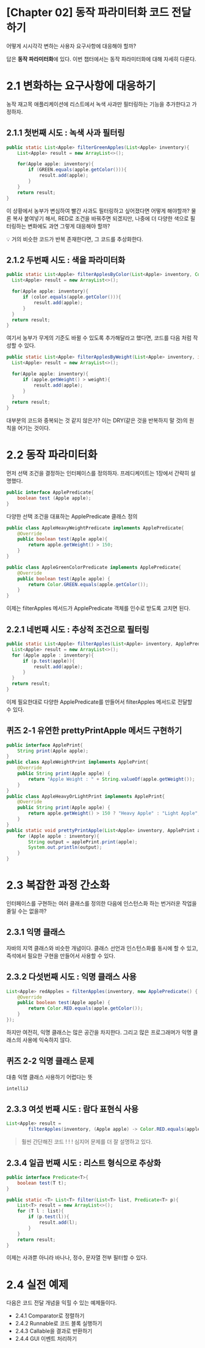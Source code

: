 # [Chapter 02] 동작 파라미터화 코드 전달하기

어떻게 시시각각 변하는 사용자 요구사항에 대응해야 할까?

답은 **동작 파라미터화**에 있다. 이번 챕터에서는 동작 파라미터화에 대해 자세히 다룬다.

# 2.1 변화하는 요구사항에 대응하기

농작 재고목 애플리케이션에 리스트에서 녹색 사과만 필터링하는 기능을 추가한다고 가정하자.

## 2.1.1 첫번째 시도 : 녹색 사과 필터링

```java
public static List<Apple> filterGreenApples(List<Apple> inventory){
    List<Apple> result = new ArrayList<>();

    for(Apple apple: inventory){
        if (GREEN.equals(apple.getColor())){
            result.add(apple);
        }
    }
    return result;
}
```

이 상황에서 농부가 변심하여 빨간 사과도 필터링하고 싶어졌다면 어떻게 해야할까? 물론 복사 붙여넣기 해서, RED로 조건을 바꿔주면 되겠지만, 나중에 더 다양한 색으로 필터링하는 변화에도 과연 그렇게 대응해야 할까?

<aside>
💡 거의 비슷한 코드가 반복 존재한다면, 그 코드를 추상화한다.

</aside>

## 2.1.2 두번째 시도 : 색을 파라미터화

```java
public static List<Apple> filterApplesByColor(List<Apple> inventory, Color color){
  List<Apple> result = new ArrayList<>();

  for(Apple apple: inventory){
      if (color.equals(apple.getColor())){
          result.add(apple);
      }
  }
  return result;
}
```

여기서 농부가 무게의 기준도 바뀔 수 있도록 추가해달라고 했다면, 코드를 다음 처럼 작성할 수 있다.

```java
public static List<Apple> filterApplesByWeight(List<Apple> inventory, int weight){
  List<Apple> result = new ArrayList<>();

  for(Apple apple: inventory){
      if (apple.getWeight() > weight){
          result.add(apple);
      }
  }
  return result;
}
```

대부분의 코드와 중복되는 것 같지 않은가? 이는 DRY(같은 것을 반복하지 말 것)의 원칙을 어기는 것이다.

# 2.2 동작 파라미터화

먼저 선택 조건을 결정하는 인터페이스를 정의하자. 프레디케이트는 1장에서 간략히 설명했다.

```java
public interface ApplePredicate{
    boolean test (Apple apple);
}
```

다양한 선택 조건을 대표하는 ApplePredicate 클래스 정의

```java
public class AppleHeavyWeightPredicate implements ApplePredicate{
    @Override
    public boolean test(Apple apple){
        return apple.getWeight() > 150;
    }
}

public class AppleGreenColorPredicate implements ApplePredicate{
    @Override
    public boolean test(Apple apple) {
        return Color.GREEN.equals(apple.getColor());
    }
}
```

이제는 filterApples 메서드가 ApplePredicate 객체를 인수로 받도록 고치면 된다.

## 2.2.1 네번째 시도 : 추상적 조건으로 필터링

```java
public static List<Apple> filterApples(List<Apple> inventory, ApplePredicate p){
  List<Apple> result = new ArrayList<>();
  for (Apple apple : inventory){
      if (p.test(apple)){
          result.add(apple);
      }
  }
  return result;
}
```

이제 필요한대로 다양한 ApplePredicate를 만들어서 filterApples 메서드로 전달할 수 있다.

## 퀴즈 2-1 유연한 prettyPrintApple 메서드 구현하기

```java
public interface ApplePrint{
    String print(Apple apple);
}
public class AppleWeightPrint implements ApplePrint{
    @Override
    public String print(Apple apple) {
        return "Apple Weight : " + String.valueOf(apple.getWeight());
    }
}
public class AppleHeavyOrLightPrint implements ApplePrint{
    @Override
    public String print(Apple apple) {
        return apple.getWeight() > 150 ? "Heavy Apple" : "Light Apple";
    }
}
public static void prettyPrintApple(List<Apple> inventory, ApplePrint applePrint){
    for (Apple apple : inventory){
        String output = applePrint.print(apple);
        System.out.println(output);
    }
}
```

# 2.3 복잡한 과정 간소화

인터페이스를 구현하는 여러 클래스를 정의한 다음에 인스턴스화 하는 번거러운 작업을 줄일 수는 없을까?

## 2.3.1 익명 클래스

자바의 지역 클래스와 비슷한 개념이다. 클래스 선언과 인스턴스화를 동시에 할 수 있고, 즉석에서 필요한 구현을 만들어서 사용할 수 있다.

## 2.3.2 다섯번째 시도 : 익명 클래스 사용

```java
List<Apple> redApples = filterApples(inventory, new ApplePredicate() {
    @Override
    public boolean test(Apple apple) {
        return Color.RED.equals(apple.getColor());
    }
});
```

하지만 여전히, 익명 클래스는 많은 공간을 차지한다. 그리고 많은 프로그래머가 익명 클래스의 사용에 익숙하지 않다.

## 퀴즈 2-2 익명 클래스 문제

대충 익명 클래스 사용하기 어렵다는 뜻

```java
intelliJ
```

## 2.3.3 여섯 번째 시도 : 람다 표현식 사용

```java
List<Apple> result = 
		filterApples(inventory, (Apple apple) -> Color.RED.equals(apple.getColor()));
```

> 훨씬 간단해진 코드 ! ! ! 심지어 문제를 더 잘 설명하고 있다.
> 

## 2.3.4 일곱 번째 시도 : 리스트 형식으로 추상화

```java
public interface Predicate<T>{
    boolean test(T t);
}

public static <T> List<T> filter(List<T> list, Predicate<T> p){
    List<T> result = new ArrayList<>();
    for (T l : list){
        if (p.test(l)){
            result.add(l);
        }
    }
    return result;
}
```

이제는 사과뿐 아니라 바나나, 정수, 문자열 전부 필터할 수 있다.

# 2.4 실전 예제

다음은 코드 전달 개념을 익힐 수 있는 예제들이다.

- 2.4.1 Comparator로 정렬하기
- 2.4.2 Runnable로 코드 블록 실행하기
- 2.4.3 Callable을 결과로 반환하기
- 2.4.4 GUI 이벤트 처리하기

